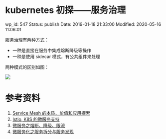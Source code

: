 # kubernetes 初探——服务治理


wp_id: 547
Status: publish
Date: 2019-01-18 21:33:00
Modified: 2020-05-16 11:06:01


服务治理有两种方式：

- 一种是直接在服务中集成熔断降级等操作
- 一种是使用 sidecar 模式，有公共组件来处理

两种模式的区别如图：

![](https://ws1.sinaimg.cn/large/006tNc79ly1fzbu3a41c3j30gw09jabr.jpg)

# 参考资料

1. [Service Mesh 的本质、价值和应用探索 ](https://mp.weixin.qq.com/s/1zAxecTzeZToaWFymeY-sw)
2. [Istio, K8S 的微服务支持](https://www.kubernetes.org.cn/2350.html)
3. [微服务之熔断、降级、限流](https://blog.csdn.net/aa1215018028/article/details/81700796)
4. [微服务化之服务拆分与服务发现](https://mp.weixin.qq.com/s?__biz=MzI1NzYzODk4OQ==&mid=2247484925&idx=1&sn=5c15ba98fb03a2a0d9c823136f34e162)